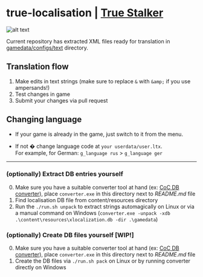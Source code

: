 # true-localisation | [True Stalker](https://ap-pro.ru/forums/topic/102-true-stalker/)

![alt text](https://i.ibb.co/02mzMj2/62463b1abe776a3-1.png)

Current repository has extracted XML files ready for translation in [gamedata/configs/text](https://github.com/lehrax-gaming/true-localisation/tree/main/gamedata/configs/text) directory.

## Translation flow

1. Make edits in text strings (make sure to replace `&` with `&amp;` if you use ampersands!)
2. Test changes in game
3. Submit your changes via pull request

## Changing language

- If your game is already in the game, just switch to it from the menu.

- If not � change language code at `your userdata/user.ltx`.<br/>
  For example, for German: `g_language rus` > `g_language ger`

---

### (optionally) Extract DB entries yourself

0. Make sure you have a suitable converter tool at hand (ex: [CoC DB converter](https://www.moddb.com/mods/call-of-chernobyl/downloads/cop-coc-db-converter)), place `converter.exe` in this directory next to _README.md_ file
1. Find localisation DB file from content/resources directory
2. Run the `./run.sh unpack` to extract strings automagically on Linux or via a manual command on Windows (`converter.exe -unpack -xdb .\content\resources\xlocalization.db -dir .\gamedata`)

### (optionally) Create DB files yourself [**WIP!**]

0. Make sure you have a suitable converter tool at hand (ex: [CoC DB converter](https://www.moddb.com/mods/call-of-chernobyl/downloads/cop-coc-db-converter)), place `converter.exe` in this directory next to _README.md_ file
1. Create the DB files via `./run.sh pack` on Linux or by running converter directly on Windows
